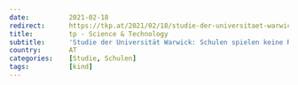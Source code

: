 ```yaml
---
date:          2021-02-18
redirect:      https://tkp.at/2021/02/18/studie-der-universitaet-warwick-schulen-spielen-keine-rolle-bei-verbreitung-von-corona/
title:         tp - Science & Technology
subtitle:      'Studie der Universität Warwick: Schulen spielen keine Rolle bei Verbreitung von Corona'
country:       AT
categories:    [Studie, Schulen]
tags:          [kind]
---
```

